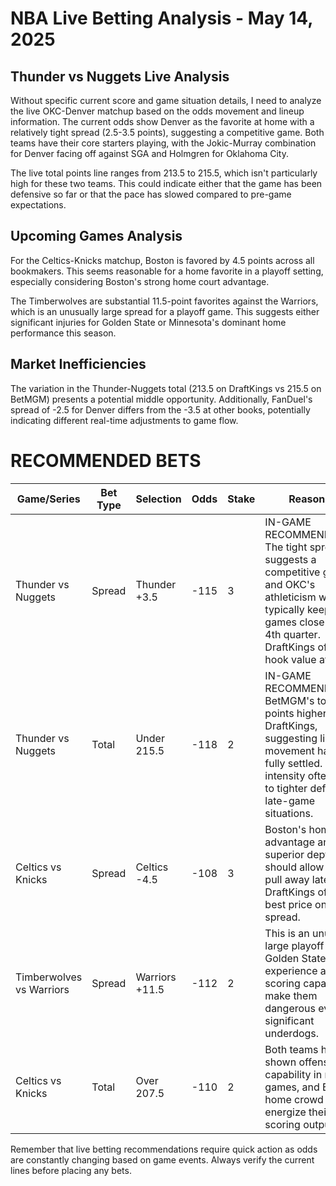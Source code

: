 # NBA Live Betting Analysis - May 14, 2025

## Thunder vs Nuggets Live Analysis

Without specific current score and game situation details, I need to analyze the live OKC-Denver matchup based on the odds movement and lineup information. The current odds show Denver as the favorite at home with a relatively tight spread (2.5-3.5 points), suggesting a competitive game. Both teams have their core starters playing, with the Jokic-Murray combination for Denver facing off against SGA and Holmgren for Oklahoma City.

The live total points line ranges from 213.5 to 215.5, which isn't particularly high for these two teams. This could indicate either that the game has been defensive so far or that the pace has slowed compared to pre-game expectations.

## Upcoming Games Analysis

For the Celtics-Knicks matchup, Boston is favored by 4.5 points across all bookmakers. This seems reasonable for a home favorite in a playoff setting, especially considering Boston's strong home court advantage.

The Timberwolves are substantial 11.5-point favorites against the Warriors, which is an unusually large spread for a playoff game. This suggests either significant injuries for Golden State or Minnesota's dominant home performance this season.

## Market Inefficiencies

The variation in the Thunder-Nuggets total (213.5 on DraftKings vs 215.5 on BetMGM) presents a potential middle opportunity. Additionally, FanDuel's spread of -2.5 for Denver differs from the -3.5 at other books, potentially indicating different real-time adjustments to game flow.

# RECOMMENDED BETS

| Game/Series | Bet Type | Selection | Odds | Stake | Reasoning |
|-------------|----------|-----------|------|-------|-----------|
| Thunder vs Nuggets | Spread | Thunder +3.5 | -115 | 3 | IN-GAME RECOMMENDATION: The tight spread suggests a competitive game, and OKC's athleticism with SGA typically keeps games close in the 4th quarter. DraftKings offering hook value at +3.5. |
| Thunder vs Nuggets | Total | Under 215.5 | -118 | 2 | IN-GAME RECOMMENDATION: BetMGM's total is 2 points higher than DraftKings, suggesting line movement hasn't fully settled. Playoff intensity often leads to tighter defense in late-game situations. |
| Celtics vs Knicks | Spread | Celtics -4.5 | -108 | 3 | Boston's home court advantage and superior depth should allow them to pull away late. DraftKings offers the best price on this spread. |
| Timberwolves vs Warriors | Spread | Warriors +11.5 | -112 | 2 | This is an unusually large playoff spread. Golden State's experience and scoring capability make them dangerous even as significant underdogs. |
| Celtics vs Knicks | Total | Over 207.5 | -110 | 2 | Both teams have shown offensive capability in recent games, and Boston's home crowd should energize their scoring output. |

Remember that live betting recommendations require quick action as odds are constantly changing based on game events. Always verify the current lines before placing any bets.